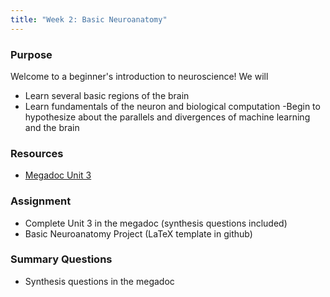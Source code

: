 ```yaml
---
title: "Week 2: Basic Neuroanatomy"
---
```


### Purpose

Welcome to a beginner's introduction to neuroscience! We will
- Learn several basic regions of the brain
- Learn fundamentals of the neuron and biological computation
 -Begin to hypothesize about the parallels and divergences of machine learning and the brain

### Resources
- [Megadoc Unit 3](../content/basic_neuro/)

### Assignment

- Complete Unit 3 in the megadoc (synthesis questions included)
- Basic Neuroanatomy Project (LaTeX template in github)

### Summary Questions

- Synthesis questions in the megadoc
